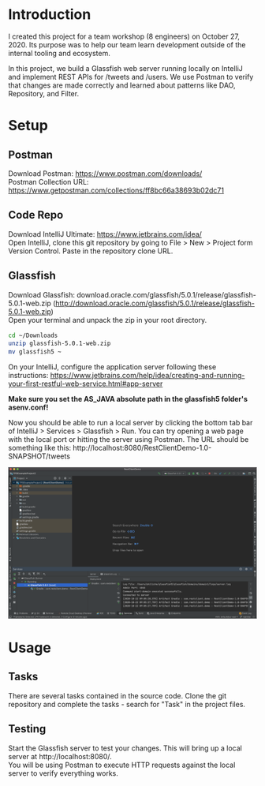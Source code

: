 # Introduction
I created this project for a team workshop (8 engineers) on October 27, 2020. Its purpose was to help our team learn development outside of the internal tooling and ecosystem. 

In this project, we build a Glassfish web server running locally on IntelliJ and implement REST APIs for /tweets and /users. We use Postman to verify that changes are made correctly and learned about patterns like DAO, Repository, and Filter.

# Setup
## Postman 
Download Postman: https://www.postman.com/downloads/  
Postman Collection URL: https://www.getpostman.com/collections/ff8bc66a38693b02dc71

## Code Repo
Download IntelliJ Ultimate: https://www.jetbrains.com/idea/  
Open IntelliJ, clone this git repository by going to File > New > Project form Version Control. Paste in the repository clone URL.

## Glassfish
Download Glassfish: download.oracle.com/glassfish/5.0.1/release/glassfish-5.0.1-web.zip (http://download.oracle.com/glassfish/5.0.1/release/glassfish-5.0.1-web.zip)  
Open your terminal and unpack the zip in your root directory.
```zsh
cd ~/Downloads
unzip glassfish-5.0.1-web.zip
mv glassfish5 ~
```
On your IntelliJ, configure the application server following these instructions: https://www.jetbrains.com/help/idea/creating-and-running-your-first-restful-web-service.html#app-server

**Make sure you set the AS_JAVA absolute path in the glassfish5 folder's asenv.conf!**

Now you should be able to run a local server by clicking the bottom tab bar of IntelliJ > Services > Glassfish > Run. You can try opening a web page with the local port or hitting the server using Postman. The URL should be something like this: http://localhost:8080/RestClientDemo-1.0-SNAPSHOT/tweets

![IntelliJ Web Server Running with Glassfish](img/intellij-server-running.png)

# Usage
## Tasks
There are several tasks contained in the source code. Clone the git repository and complete the tasks - search for "Task" in the project files.

## Testing
Start the Glassfish server to test your changes. This will bring up a local server at http://localhost:8080/.   
You will be using Postman to execute HTTP requests against the local server to verify everything works.
